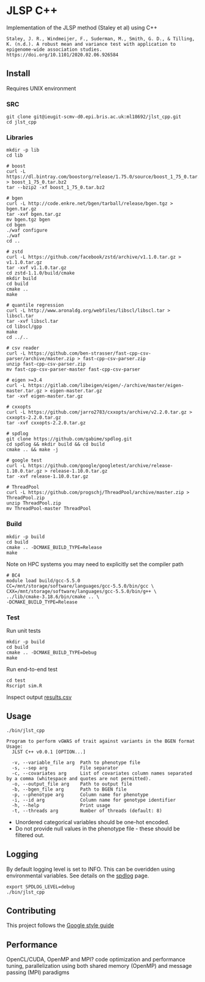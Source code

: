 # JLSP C++

Implementation of the JLSP method (Staley et al) using C++

```
Staley, J. R., Windmeijer, F., Suderman, M., Smith, G. D., & Tilling, K. (n.d.). A robust mean and variance test with application to epigenome-wide association studies. https://doi.org/10.1101/2020.02.06.926584
```

## Install

Requires UNIX environment

### SRC

```shell
git clone git@ieugit-scmv-d0.epi.bris.ac.uk:ml18692/jlst_cpp.git
cd jlst_cpp
```

### Libraries

```shell
mkdir -p lib
cd lib

# boost
curl -L https://dl.bintray.com/boostorg/release/1.75.0/source/boost_1_75_0.tar.bz2 > boost_1_75_0.tar.bz2
tar --bzip2 -xf boost_1_75_0.tar.bz2

# bgen
curl -L http://code.enkre.net/bgen/tarball/release/bgen.tgz > bgen.tar.gz
tar -xvf bgen.tar.gz
mv bgen.tgz bgen
cd bgen
./waf configure
./waf
cd ..

# zstd
curl -L https://github.com/facebook/zstd/archive/v1.1.0.tar.gz > v1.1.0.tar.gz
tar -xvf v1.1.0.tar.gz
cd zstd-1.1.0/build/cmake
mkdir build
cd build
cmake ..
make

# quantile regression
curl -L http://www.aronaldg.org/webfiles/libscl/libscl.tar > libscl.tar
tar -xvf libscl.tar
cd libscl/gpp
make
cd ../..

# csv reader 
curl -L https://github.com/ben-strasser/fast-cpp-csv-parser/archive/master.zip > fast-cpp-csv-parser.zip
unzip fast-cpp-csv-parser.zip
mv fast-cpp-csv-parser-master fast-cpp-csv-parser

# eigen >=3.4
curl -L https://gitlab.com/libeigen/eigen/-/archive/master/eigen-master.tar.gz > eigen-master.tar.gz
tar -xvf eigen-master.tar.gz

# cxxopts
curl -L https://github.com/jarro2783/cxxopts/archive/v2.2.0.tar.gz > cxxopts-2.2.0.tar.gz
tar -xvf cxxopts-2.2.0.tar.gz

# spdlog
git clone https://github.com/gabime/spdlog.git
cd spdlog && mkdir build && cd build
cmake .. && make -j

# google test
curl -L https://github.com/google/googletest/archive/release-1.10.0.tar.gz > release-1.10.0.tar.gz
tar -xvf release-1.10.0.tar.gz

# ThreadPool
curl -L https://github.com/progschj/ThreadPool/archive/master.zip > ThreadPool.zip
unzip ThreadPool.zip
mv ThreadPool-master ThreadPool
```

### Build

```shell
mkdir -p build
cd build
cmake .. -DCMAKE_BUILD_TYPE=Release
make
```

Note on HPC systems you may need to explicitly set the compiler path

```shell
# BC4
module load build/gcc-5.5.0
CC=/mnt/storage/software/languages/gcc-5.5.0/bin/gcc \
CXX=/mnt/storage/software/languages/gcc-5.5.0/bin/g++ \
../lib/cmake-3.18.6/bin/cmake .. \
-DCMAKE_BUILD_TYPE=Release
```

### Test

Run unit tests

```shell
mkdir -p build
cd build
cmake .. -DCMAKE_BUILD_TYPE=Debug
make
```

Run end-to-end test

```shell
cd test
Rscript sim.R
```

Inspect output [results.csv](./test/data/results.csv)

## Usage

```shell
./bin/jlst_cpp

Program to perform vGWAS of trait against variants in the BGEN format
Usage:
  JLST C++ v0.0.1 [OPTION...]

  -v, --variable_file arg  Path to phenotype file
  -s, --sep arg            File separator
  -c, --covariates arg     List of covariates column names separated by a comma (whitespace and quotes are not permitted).
  -o, --output_file arg    Path to output file
  -b, --bgen_file arg      Path to BGEN file
  -p, --phenotype arg      Column name for phenotype
  -i, --id arg             Column name for genotype identifier
  -h, --help               Print usage
  -t, --threads arg        Number of threads (default: 8)
```

- Unordered categorical variables should be one-hot encoded.
- Do not provide null values in the phenotype file - these should be filtered out.

## Logging

By default logging level is set to INFO. This can be overidden using environmental variables. See details on
the [spdlog](https://github.com/gabime/spdlog#load-log-levels-from-env-variable-or-from-argv) page.

```shell
export SPDLOG_LEVEL=debug
./bin/jlst_cpp
```

## Contributing

This project follows the [Google style guide](https://google.github.io/styleguide/cppguide.html)

## Performance

OpenCL/CUDA, OpenMP and MPI? code optimization and performance tuning, parallelization using both shared memory (OpenMP)
and message passing (MPI) paradigms
